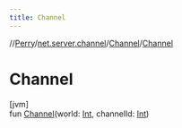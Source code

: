 ```yaml
---
title: Channel
---
```

//[Perry](../../../index.html)/[net.server.channel](../index.html)/[Channel](index.html)/[Channel](-channel.html)



# Channel



[jvm]\
fun [Channel](-channel.html)(world: [Int](https://kotlinlang.org/api/latest/jvm/stdlib/kotlin/-int/index.html), channelId: [Int](https://kotlinlang.org/api/latest/jvm/stdlib/kotlin/-int/index.html))




